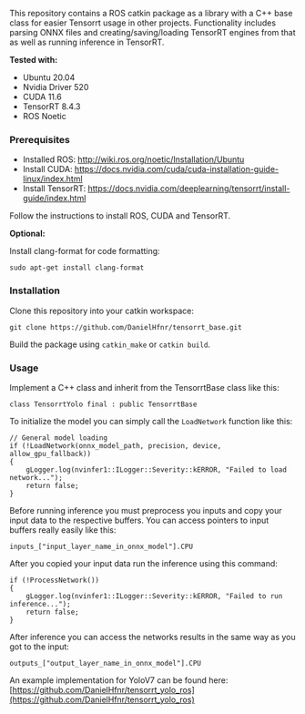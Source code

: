 

This repository contains a ROS catkin package as a library with a C++ base class for easier Tensorrt usage in other projects. Functionality includes parsing ONNX files and creating/saving/loading TensorRT engines from that as well as running inference in TensorRT.

**Tested with:**
- Ubuntu 20.04
- Nvidia Driver 520
- CUDA 11.6
- TensorRT 8.4.3
- ROS Noetic

### Prerequisites 

- Installed ROS: http://wiki.ros.org/noetic/Installation/Ubuntu
- Install CUDA: https://docs.nvidia.com/cuda/cuda-installation-guide-linux/index.html
- Install TensorRT: https://docs.nvidia.com/deeplearning/tensorrt/install-guide/index.html

Follow the instructions to install ROS, CUDA and TensorRT.

**Optional:**

Install clang-format for code formatting: 
```
sudo apt-get install clang-format
```

### Installation


Clone this repository into your catkin workspace:

```
git clone https://github.com/DanielHfnr/tensorrt_base.git
```

Build the package using `catkin_make` or `catkin build`. 


### Usage

Implement a C++ class and inherit from the TensorrtBase class like this: 


```
class TensorrtYolo final : public TensorrtBase
```

To initialize the model you can simply call the `LoadNetwork` function like this: 


```
// General model loading
if (!LoadNetwork(onnx_model_path, precision, device, allow_gpu_fallback))
{
    gLogger.log(nvinfer1::ILogger::Severity::kERROR, "Failed to load network...");
    return false;
}
```

Before running inference you must preprocess you inputs and copy your input data to the respective buffers. You can access pointers to input buffers really easily like this:

```
inputs_["input_layer_name_in_onnx_model"].CPU
```

After you copied your input data run the inference using this command:

```
if (!ProcessNetwork())
{
    gLogger.log(nvinfer1::ILogger::Severity::kERROR, "Failed to run inference...");
    return false;
}
```

After inference you can access the networks results in the same way as you got to the input:

```
outputs_["output_layer_name_in_onnx_model"].CPU
```

An example implementation for YoloV7 can be found here: [https://github.com/DanielHfnr/tensorrt_yolo_ros](https://github.com/DanielHfnr/tensorrt_yolo_ros)

